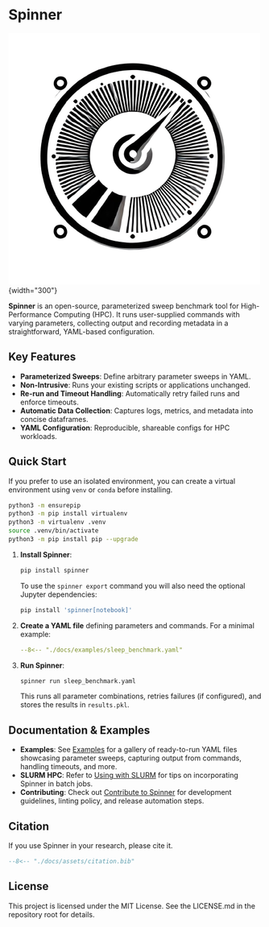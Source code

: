 # Spinner

![spinner logo](assets/spinner.png){width="300"}

**Spinner** is an open-source, parameterized sweep benchmark tool for High-Performance Computing (HPC). It runs user-supplied commands with varying parameters, collecting output and recording metadata in a straightforward, YAML-based configuration.

## Key Features

- **Parameterized Sweeps**: Define arbitrary parameter sweeps in YAML.
- **Non-Intrusive**: Runs your existing scripts or applications unchanged.
- **Re-run and Timeout Handling**: Automatically retry failed runs and enforce timeouts.
- **Automatic Data Collection**: Captures logs, metrics, and metadata into concise dataframes.
- **YAML Configuration**: Reproducible, shareable configs for HPC workloads.

## Quick Start

If you prefer to use an isolated environment, you can create a virtual environment using `venv` or `conda` before installing.

```bash
python3 -m ensurepip
python3 -m pip install virtualenv
python3 -m virtualenv .venv
source .venv/bin/activate
python3 -m pip install pip --upgrade
```

1. **Install Spinner**:

   ```bash
   pip install spinner
   ```

   To use the `spinner export` command you will also need the optional
   Jupyter dependencies:

   ```bash
   pip install 'spinner[notebook]'
   ```

2. **Create a YAML file** defining parameters and commands. For a minimal example:

   ```yaml
   --8<-- "./docs/examples/sleep_benchmark.yaml"
   ```

3. **Run Spinner**:

   ```bash
   spinner run sleep_benchmark.yaml
   ```

   This runs all parameter combinations, retries failures (if configured), and stores the results in `results.pkl`.

## Documentation & Examples

- **Examples**: See [Examples](examples.md) for a gallery of ready-to-run YAML files showcasing parameter sweeps, capturing output from commands, handling timeouts, and more.
- **SLURM HPC**: Refer to [Using with SLURM](slurm.md) for tips on incorporating Spinner in batch jobs.
- **Contributing**: Check out [Contribute to Spinner](contribute.md) for development guidelines, linting policy, and release automation steps.

## Citation

If you use Spinner in your research, please cite it.

```bibtex
--8<-- "./docs/assets/citation.bib"
```

## License

This project is licensed under the MIT License. See the LICENSE.md in the repository root for details.
